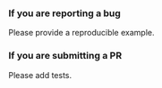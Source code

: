 ### If you are reporting a bug

Please provide a reproducible example.

### If you are submitting a PR

Please add tests.

